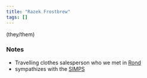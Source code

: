 ```yaml
---
title: "Razek Frostbrew"
tags: []
---
```


(they/them)

### Notes

- Travelling clothes salesperson who we met in [Rond](content/Places/Rond.md)
- sympathizes with the [SIMPS](content/Organizations/SIMPS.md)